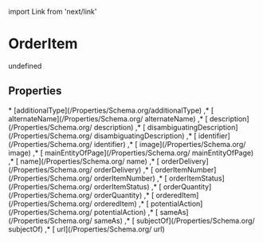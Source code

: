 import Link from 'next/link'
# OrderItem

undefined

## Properties

<Grid>
* [additionalType](/Properties/Schema.org/additionalType)
,* [ alternateName](/Properties/Schema.org/ alternateName)
,* [ description](/Properties/Schema.org/ description)
,* [ disambiguatingDescription](/Properties/Schema.org/ disambiguatingDescription)
,* [ identifier](/Properties/Schema.org/ identifier)
,* [ image](/Properties/Schema.org/ image)
,* [ mainEntityOfPage](/Properties/Schema.org/ mainEntityOfPage)
,* [ name](/Properties/Schema.org/ name)
,* [ orderDelivery](/Properties/Schema.org/ orderDelivery)
,* [ orderItemNumber](/Properties/Schema.org/ orderItemNumber)
,* [ orderItemStatus](/Properties/Schema.org/ orderItemStatus)
,* [ orderQuantity](/Properties/Schema.org/ orderQuantity)
,* [ orderedItem](/Properties/Schema.org/ orderedItem)
,* [ potentialAction](/Properties/Schema.org/ potentialAction)
,* [ sameAs](/Properties/Schema.org/ sameAs)
,* [ subjectOf](/Properties/Schema.org/ subjectOf)
,* [ url](/Properties/Schema.org/ url)

</Grid>

